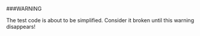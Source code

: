 ###WARNING

The test code is about to be simplified. Consider it broken until this warning disappears!
